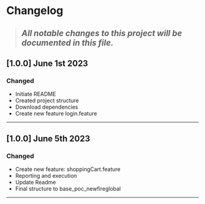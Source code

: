 # **Changelog**

> ## _All notable changes to this project will be documented in this file._

## [1.0.0] June 1st 2023

### Changed

- Initiate README
- Created project structure
- Download dependencies
- Create new feature login.feature

---

## [1.0.0] June 5th 2023

### Changed

- Create new feature: shoppingCart.feature
- Reporting and execution
- Update Readme
- Final structure to base_poc_newfireglobal

---